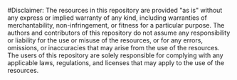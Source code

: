 #Disclaimer: 
The resources in this repository are provided "as is" without any express or implied warranty of any kind, including warranties of merchantability, non-infringement, or fitness for a particular purpose. The authors and contributors of this repository do not assume any responsibility or liability for the use or misuse of the resources, or for any errors, omissions, or inaccuracies that may arise from the use of the resources. The users of this repository are solely responsible for complying with any applicable laws, regulations, and licenses that may apply to the use of the resources.
